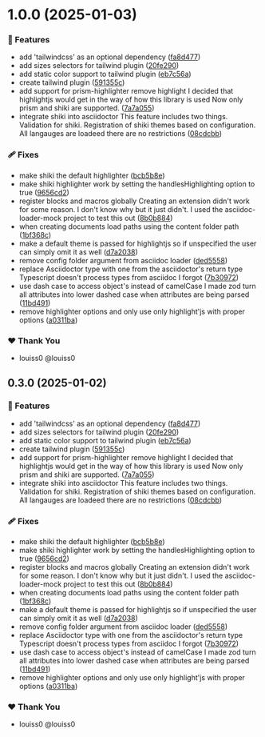 # 1.0.0 (2025-01-03)

### 🚀 Features

- add 'tailwindcss' as an optional dependency ([fa8d477](https://github.com/louiss0/forastro/commit/fa8d477))
- add sizes selectors for tailwind plugin ([20fe290](https://github.com/louiss0/forastro/commit/20fe290))
- add static color support to tailwind plugin ([eb7c56a](https://github.com/louiss0/forastro/commit/eb7c56a))
- create tailwind plugin ([591355c](https://github.com/louiss0/forastro/commit/591355c))
- add support for prism-highlighter remove highlight I decided that highlightjs would get in the way of how this library is used Now only prism and shiki are supported. ([7a7a055](https://github.com/louiss0/forastro/commit/7a7a055))
- integrate shiki into asciidoctor This feature includes two things. Validation for shiki. Registration of shiki themes based on configuration. All langauges are loadeed there are no restrictions ([08cdcbb](https://github.com/louiss0/forastro/commit/08cdcbb))

### 🩹 Fixes

- make shiki the default highlighter ([bcb5b8e](https://github.com/louiss0/forastro/commit/bcb5b8e))
- make shiki highlighter work by setting the handlesHighlighting option to true ([9656cd2](https://github.com/louiss0/forastro/commit/9656cd2))
- register blocks and macros globally Creating an extension didn't work for some reason. I don't know why but it just didn't. I used the asciidoc-loader-mock project to test this out ([8b0b884](https://github.com/louiss0/forastro/commit/8b0b884))
- when creating documents load paths using the content folder path ([1bf368c](https://github.com/louiss0/forastro/commit/1bf368c))
- make a default theme is passed for highlightjs so if unspecified the user can simply omit it as well ([d7a2038](https://github.com/louiss0/forastro/commit/d7a2038))
- remove config folder  argument from asciidoc loader ([ded5558](https://github.com/louiss0/forastro/commit/ded5558))
- replace Asciidoctor type with one from the asciidoctor's return type Typescript doesn't process types from asciidoc I forgot ([7b30972](https://github.com/louiss0/forastro/commit/7b30972))
- use dash case to access object's instead of camelCase  I made zod turn all attributes into lower dashed case when attributes are being parsed ([11bd491](https://github.com/louiss0/forastro/commit/11bd491))
- remove highlighter options and only use only highlight'js with proper options ([a0311ba](https://github.com/louiss0/forastro/commit/a0311ba))

### ❤️ Thank You

- louiss0 @louiss0

## 0.3.0 (2025-01-02)

### 🚀 Features

- add 'tailwindcss' as an optional dependency ([fa8d477](https://github.com/louiss0/forastro/commit/fa8d477))
- add sizes selectors for tailwind plugin ([20fe290](https://github.com/louiss0/forastro/commit/20fe290))
- add static color support to tailwind plugin ([eb7c56a](https://github.com/louiss0/forastro/commit/eb7c56a))
- create tailwind plugin ([591355c](https://github.com/louiss0/forastro/commit/591355c))
- add support for prism-highlighter remove highlight I decided that highlightjs would get in the way of how this library is used Now only prism and shiki are supported. ([7a7a055](https://github.com/louiss0/forastro/commit/7a7a055))
- integrate shiki into asciidoctor This feature includes two things. Validation for shiki. Registration of shiki themes based on configuration. All langauges are loadeed there are no restrictions ([08cdcbb](https://github.com/louiss0/forastro/commit/08cdcbb))

### 🩹 Fixes

- make shiki the default highlighter ([bcb5b8e](https://github.com/louiss0/forastro/commit/bcb5b8e))
- make shiki highlighter work by setting the handlesHighlighting option to true ([9656cd2](https://github.com/louiss0/forastro/commit/9656cd2))
- register blocks and macros globally Creating an extension didn't work for some reason. I don't know why but it just didn't. I used the asciidoc-loader-mock project to test this out ([8b0b884](https://github.com/louiss0/forastro/commit/8b0b884))
- when creating documents load paths using the content folder path ([1bf368c](https://github.com/louiss0/forastro/commit/1bf368c))
- make a default theme is passed for highlightjs so if unspecified the user can simply omit it as well ([d7a2038](https://github.com/louiss0/forastro/commit/d7a2038))
- remove config folder  argument from asciidoc loader ([ded5558](https://github.com/louiss0/forastro/commit/ded5558))
- replace Asciidoctor type with one from the asciidoctor's return type Typescript doesn't process types from asciidoc I forgot ([7b30972](https://github.com/louiss0/forastro/commit/7b30972))
- use dash case to access object's instead of camelCase  I made zod turn all attributes into lower dashed case when attributes are being parsed ([11bd491](https://github.com/louiss0/forastro/commit/11bd491))
- remove highlighter options and only use only highlight'js with proper options ([a0311ba](https://github.com/louiss0/forastro/commit/a0311ba))

### ❤️ Thank You

- louiss0 @louiss0